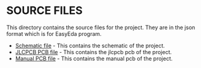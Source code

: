 # SOURCE FILES

This directory contains the source files for the project. They are in the json format which is for EasyEda program.

- [Schematic file](omicronHandMotion.json) - This contains the schematic of the project.
- [JLCPCB PCB file](jlcpcb.json) - This contains the jlcpcb pcb of the project.
- [Manual PCB file](manual.json) - This contains the manual pcb of the project.

